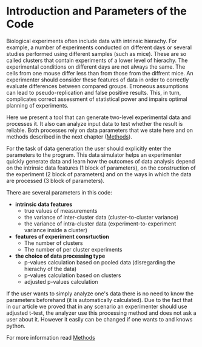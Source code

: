 # Introduction and Parameters of the Code
Biological experiments often include data with intrinsic hierachy. For example, a number of experiments conducted on different days or several studies performed using different samples (such as mice). These are so called clusters that contain experiments of a lower level of hierachy. The experimental conditions on different days are not always the same. The cells from one mouse differ less than from those from the diffrent mice. An experimenter should consider these features of data in order to correctly evaluate differences between compared groups. Erroneous assumptions can lead to pseudo-replication and false positive results. This, in turn, complicates correct assessment of statistical power and impairs optimal planning of experiments.

Here we present a tool that can generate two-level experimental data and processes it. It also can analyze input data to test whether the result is reliable. Both processes rely on data parameters that we state here and on methods described in the next chapter ([Methods](https://github.com/juliaLopanskaia/nested_data_simulator/blob/master/docs/methods.md)).

For the task of data generation the user should explicitly enter the parameters to the program. This data simulator helps an experimenter quickly generate data and learn how the outcomes of data analysis depend on the intrinsic data features (1 block of parameters), on the construction of the experiment (2 block of parameters) and on the ways in which the data are processed (3 block of parameters).

There are several parameters in this code:
* **intrinsic data features**
	* true values of measurements
	* the variance of inter-cluster data (cluster-to-cluster variance)
	* the variance of intra-cluster data (experiment-to-experiment variance inside a cluster)
* **features of experiment consrtuction**
	* The number of clusters
	* The number of per cluster experiments
* **the choice of data processing type**
	* p-values calculation based on pooled data (disregarding the hierachy of the data)
	* p-values calculation based on clusters
	* adjusted p-values calculation

 If the user wants to simply analyze one's data there is no need to know the parameters beforehand (it is automatically calculated). Due to the fact that in our article we proved that in any scenario an experimenter should use adjusted t-test, the analyzer use this processing method and does not ask a user about it. However it easily can be changed if one wants to and knows python.

For more information read [Methods](https://github.com/juliaLopanskaia/nested_data_simulator/blob/master/docs/methods.md)
